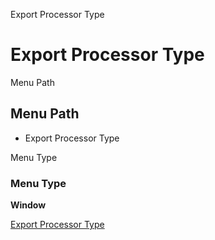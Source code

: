 
Export Processor Type
# Export Processor Type



Menu Path
## Menu Path



- Export Processor Type

Menu Type
### Menu Type

**Window**


[Export Processor Type](functional-guide/window/window-export-processor-type.md)